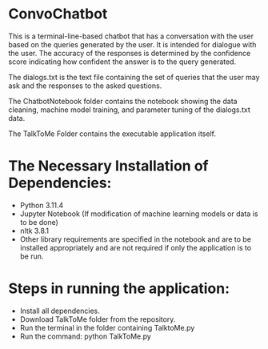 # ConvoChatbot
This is a terminal-line-based chatbot that has a conversation with the user based on the queries generated by the user. It is intended for dialogue with the user. The accuracy of the responses is determined by the confidence score indicating how confident the answer is to the query generated.

The dialogs.txt is the text file containing the set of queries that the user may ask and the responses to the asked questions. 

The ChatbotNotebook folder contains the notebook showing the data cleaning, machine model training, and parameter tuning of the dialogs.txt data.

The TalkToMe Folder contains the executable application itself.

# The Necessary Installation of Dependencies:
* Python 3.11.4
* Jupyter Notebook (If modification of machine learning models or data is to be done)
* nltk 3.8.1
* Other library requirements are specified in the notebook and are to be installed appropriately and are not required if only the application is to be run.


# Steps in running the application:
* Install all dependencies.
* Download TalkToMe folder from the repository.
* Run the terminal in the folder containing TalktoMe.py
* Run the command:
 python TalkToMe.py 

